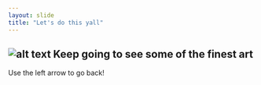 ```yaml
---
layout: slide
title: "Let's do this yall"
---
```

![alt text](https://i.pinimg.com/236x/18/56/4d/18564d6dcc3982e1a5322778eb2c59be.jpg)
Keep going to see some of the finest art 
---
Use the left arrow to go back!
